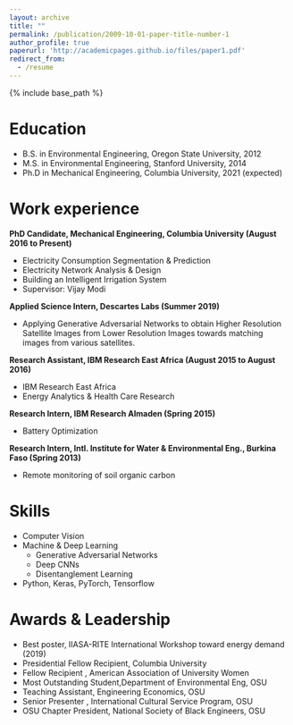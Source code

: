 ```yaml
---
layout: archive
title: ""
permalink: /publication/2009-10-01-paper-title-number-1
author_profile: true
paperurl: 'http://academicpages.github.io/files/paper1.pdf'
redirect_from:
  - /resume
---
```


{% include base_path %}

Education
======
* B.S. in Environmental Engineering, Oregon State University, 2012
* M.S. in Environmental Engineering, Stanford University, 2014
* Ph.D in Mechanical Engineering, Columbia University, 2021 (expected)

Work experience
======

**PhD Candidate, Mechanical Engineering, Columbia University (August 2016 to Present)**
 * Electricity Consumption Segmentation & Prediction
 * Electricity Network Analysis & Design
 * Building an Intelligent Irrigation System
 * Supervisor: Vijay Modi

**Applied Science Intern, Descartes Labs (Summer 2019)**
 * Applying Generative Adversarial Networks to obtain Higher Resolution Satellite Images from Lower Resolution Images towards matching images from various satellites.

**Research Assistant, IBM Research East Africa (August 2015 to August 2016)**
 * IBM Research East Africa
 * Energy Analytics & Health Care Research 

**Research Intern, IBM Research Almaden (Spring 2015)**
   * Battery Optimization
  
**Research Intern, Intl. Institute for Water & Environmental Eng., Burkina Faso (Spring 2013)**
  * Remote monitoring of soil organic carbon
   
Skills
======
* Computer Vision 
* Machine & Deep Learning
  * Generative Adversarial Networks
  * Deep CNNs
  * Disentanglement Learning
* Python, Keras, PyTorch, Tensorflow 
  
Awards & Leadership
======
* Best poster, IIASA-RITE International Workshop toward energy demand (2019)
* Presidential Fellow Recipient, Columbia University
* Fellow Recipient , American Association of University Women
* Most Outstanding Student,Department of Environmental Eng, OSU 
* Teaching Assistant, Engineering Economics, OSU
* Senior Presenter , International Cultural Service Program, OSU 
* OSU Chapter President, National Society of Black Engineers, OSU
